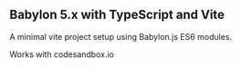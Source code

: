## Babylon 5.x with TypeScript and Vite
A minimal vite project setup using Babylon.js ES6 modules.

Works with codesandbox.io

